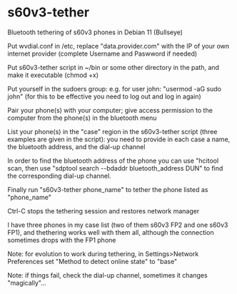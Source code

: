 # s60v3-tether
Bluetooth tethering of s60v3 phones in Debian 11 (Bullseye)

Put wvdial.conf in /etc, replace "data.provider.com" with the IP of your own internet provider (complete Username and Paswword if needed)

Put s60v3-tether script in ~/bin or some other directory in the path, and make it executable (chmod +x)

Put yourself in the sudoers group: e.g. for user john: "usermod -aG sudo john" (for this to be effective you need to log out and log in again)

Pair your phone(s) with your computer; give access permission to the computer from the phone(s) in the bluetooth menu

List your phone(s) in the "case" region in the s60v3-tether script (three examples are given in the script): you need to provide in each case a name, the bluetooth address, and the dial-up channel

In order to find the bluetooth address of the phone you can use "hcitool scan, then use "sdptool search --bdaddr bluetooth_address DUN" to find the corresponding dial-up channel.

Finally run "s60v3-tether phone_name" to tether the phone listed as "phone_name"

Ctrl-C stops the tethering session and restores network manager

I have three phones in my case list (two of them s60v3 FP2 and one s60v3 FP1), and thethering works well with them all, although the connection sometimes drops with the FP1 phone

Note: for evolution to work during tethering, in Settings>Network Preferences set "Method to detect online state" to "base"

Note: if things fail, check the dial-up channel, sometimes it changes "magically"...
